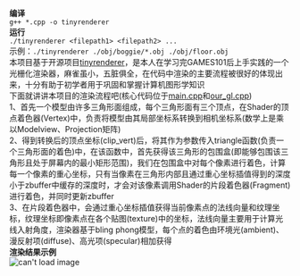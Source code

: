 <b>编译</b>  
```g++ *.cpp -o tinyrenderer```  
<b>运行</b>  
```./tinyrenderer <filepath1> <filepath2> ...```  
示例：```./tinyrenderer ./obj/boggie/*.obj ./obj/floor.obj```  
本项目基于开源项目[tinyrenderer](https://github.com/ssloy/tinyrenderer)，是本人在学习完GAMES101后上手实践的一个光栅化渲染器，麻雀虽小，五脏俱全，在代码中渲染的主要流程被很好的体现出来，十分有助于初学者用于巩固和掌握计算机图形学知识  
下面就讲讲本项目的渲染流程吧(核心代码位于[main.cpp](./main.cpp)和[our_gl.cpp](./our_gl.cpp))  
1、首先一个模型由许多三角形面组成，每个三角形面有三个顶点，在Shader的顶点着色器(Vertex)中，负责将模型由其局部坐标系转换到相机坐标系(数学上是乘以Modelview、Projection矩阵)  
2、得到转换后的顶点坐标(clip_vert)后，将其作为参数传入triangle函数(负责一个三角形面的着色)中，在该函数中，首先获得该三角形的包围盒(即能够包围该三角形且处于屏幕内的最小矩形范围)，我们在包围盒中对每个像素进行着色，计算每一个像素的重心坐标，只有当像素在三角形内部且通过重心坐标插值得到的深度小于zbuffer中缓存的深度时，才会对该像素调用Shader的片段着色器(Fragment)进行着色，并同时更新zbuffer  
3、在片段着色器中，会通过重心坐标插值获得当前像素点的法线向量和纹理坐标，纹理坐标即像素点在各个贴图(texture)中的坐标，法线向量主要用于计算光线入射角度，渲染器基于bling phong模型，每个点的着色由环境光(ambient)、漫反射项(diffuse)、高光项(specular)相加获得    
<b>渲染结果示例</b>  
![can't load image](./framebuffer.png)